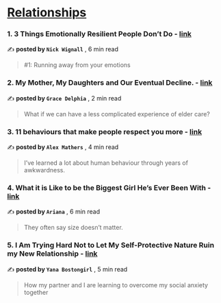 
<h1><a href=https://medium.com/tag/relationships/recommended target="_blank" rel="noopener noreferrer">Relationships</a></h1>
<h3>1. 3 Things Emotionally Resilient People Don’t Do - <a href=https://medium.com/@nickwignall/3-things-emotionally-resilient-people-dont-do-1322d2c6a1d2?source=tag_recommended_feed---------0-84----------relationships----------9c5bb69f_4f33_4005_b63c_95cc07365811------- target="_blank" rel="noopener noreferrer">link</a></h3>

✍️ **posted by `Nick Wignall`** <date> , 6 min read</date>

<blockquote>#1: Running away from your emotions</blockquote>

<h3>2. My Mother, My Daughters and Our Eventual Decline. - <a href=https://medium.com/modern-women/my-mother-my-daughters-and-our-eventual-decline-3405bfc2b494?source=tag_recommended_feed---------1-107----------relationships----------9c5bb69f_4f33_4005_b63c_95cc07365811------- target="_blank" rel="noopener noreferrer">link</a></h3>

✍️ **posted by `Grace Delphia`** <date> , 2 min read</date>

<blockquote>What if we can have a less complicated experience of elder care?</blockquote>

<h3>3. 11 behaviours that make people respect you more - <a href=https://medium.com/@iamalexmathers/11-behaviours-that-make-people-respect-you-more-2676d2d7a157?source=tag_recommended_feed---------2-85----------relationships----------9c5bb69f_4f33_4005_b63c_95cc07365811------- target="_blank" rel="noopener noreferrer">link</a></h3>

✍️ **posted by `Alex Mathers`** <date> , 4 min read</date>

<blockquote>I’ve learned a lot about human behaviour through years of awkwardness.</blockquote>

<h3>4. What it is Like to be the Biggest Girl He’s Ever Been With - <a href=https://medium.com/lust-ing/what-it-is-like-to-be-the-biggest-girl-hes-ever-been-with-c4d519a029c?source=tag_recommended_feed---------3-84----------relationships----------9c5bb69f_4f33_4005_b63c_95cc07365811------- target="_blank" rel="noopener noreferrer">link</a></h3>

✍️ **posted by `Ariana`** <date> , 6 min read</date>

<blockquote>They often say size doesn’t matter.</blockquote>

<h3>5. I Am Trying Hard Not to Let My Self-Protective Nature Ruin my New Relationship - <a href=https://medium.com/the-taoist-online/i-am-trying-hard-not-to-let-my-self-protective-nature-ruin-my-new-relationship-476fd7d0abe7?source=tag_recommended_feed---------4-107----------relationships----------9c5bb69f_4f33_4005_b63c_95cc07365811------- target="_blank" rel="noopener noreferrer">link</a></h3>

✍️ **posted by `Yana Bostongirl`** <date> , 5 min read</date>

<blockquote>How my partner and I are learning to overcome my social anxiety together</blockquote>

